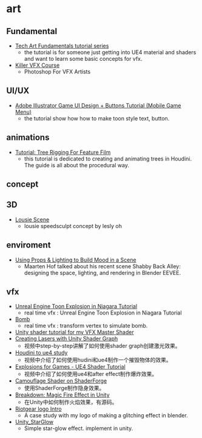 # art

## Fundamental
  * [Tech Art Fundamentals tutorial series](https://realtimevfx.com/t/tech-art-fundamentals-tutorial-series/8591)
    * the tutorial is for someone just getting into UE4 material and shaders and want to learn some basic concepts for vfx.
  * [Killer VFX Course](https://realtimevfx.com/t/killer-vfx-course/8700)
    * Photoshop For VFX Artists

## UI/UX
  * [Adobe Illustrator Game UI Design + Buttons Tutorial (Mobile Game Menu)](https://www.youtube.com/watch?v=9NYHe4fsGCQ)
    * the tutorial show how how to make toon style text, button.

## animations
  * [Tutorial: Tree Rigging For Feature Film](https://80.lv/articles/tutorial-tree-rigging-for-feature-film/)
    * this tutorial is dedicated to creating and animating trees in Houdini. The guide is all about the procedural way.

## concept

## 3D
  * [Lousie Scene](https://blenderartists.org/t/lousie/1163322)
    * lousie speedsculpt concept by lesly oh

## enviroment
  * [Using Props & Lighting to Build Mood in a Scene](https://80.lv/articles/001agt-shabby-back-alley-rendering-lighting-in-eevee/)
    * Maarten Hof talked about his recent scene Shabby Back Alley: designing the space, lighting, and rendering in Blender EEVEE.

## vfx
  * [Unreal Engine Toon Explosion in Niagara Tutorial](https://cghow.com/unreal-engine-toon-explosion-in-niagara-tutorial/)
    * real time vfx : Unreal Engine Toon Explosion in Niagara Tutorial
  * [Bomb](https://realtimevfx.com/t/sifas-sketchbook/9265/15)
    * real time vfx : transform vertex to simulate bomb.
  * [Unity shader tutorial for my VFX Master Shader](https://realtimevfx.com/t/unity-shader-tutorial-for-my-vfx-master-shader/9309)
  * [Creating Lasers with Unity Shader Graph](https://realtimevfx.com/t/creating-lasers-with-unity-shader-graph/8835)
    * 视频中step-by-step讲解了如何使用shader graph创建激光效果。
  * [Houdini to ue4 study](https://realtimevfx.com/t/houdini-to-ue4-study/9103/9)
    * 视频中介绍了如何使用hudini和ue4制作一个摧毁物体的效果。
  * [Explosions for Games - UE4 Shader Tutorial](https://realtimevfx.com/t/explosions-for-games-ue4-shader-tutorial/9230)
    * 视频中介绍了如何使用ue4和after effect制作爆炸效果。
  * [Camouflage Shader on ShaderForge](https://www.patreon.com/posts/camouflage-on-27190908)
    * 使用ShaderForge制作隐身效果。
  * [Breakdown: Magic Fire Effect in Unity](https://80.lv/articles/breakdown-magic-fire-effect-in-unity/)
    * 在Unity中如何制作火焰效果，有源码。
  * [Riotgear logo Intro](https://blenderartists.org/t/riotgear-logo-intro/1164407)
    * A case study with my logo of making a glitching effect in blender.
  * [Unity_StarGlow](https://github.com/XJINE/Unity_StarGlow)
    * Simple star-glow effect. implement in unity.
